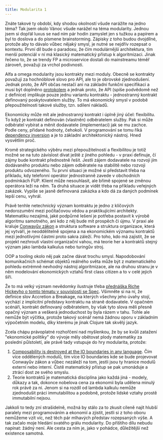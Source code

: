 ```yaml
---
title: Modularita 1
---
```


Znáte takové ty období, kdy shodou okolností všude narážíte na jedno téma?  Tak jsem okolo Vánoc všude narážel na téma modularity. Jednou jsem si dopřál luxus se nad ním pár hodin zamyslet jen s tužkou a papírem a byl to doslova a do písmene brainstorming. Zápisky z toho budou dvojdílné, protože aby to dávalo vůbec nějaký smysl, je nutné se nejdřív rozepsat o kontextu. První díl bude o paradoxu, že čím modulárnější architektura, tím menší potenciál v ní má klasický matematický přístup k algoritmizaci. Jinak řečeno to, že se trendy FP a microservice dostali do mainstreamu téměř zároveň, považuji za vrchol podivnosti.

Alfa a omega modularity jsou kontrakty mezi moduly. Obecně se kontrakty považují za hochnóblové slovo pro API, ale to je obrovské zjednodušení. Jednak proto, že API občas nestačí ani na základní funkční specifikaci a musí být doplněno [protokolem][datalog] a jednak proto, že API (spíše podvědomě než z definice) implikuje pouze jednu variantu kontraktu - jednostranný kontrakt definovaný poskytovatelem služby. To má ekonomický smysl v podobě přepoužitelnosti takové služby, tzn. sdílení nákladů.

Ekonomicky může mít ale jednostranný kontrakt i úplně jiný účel: flexibilitu. To když je kontrakt definován (vlastněn) odběratelem služby. Pak si může odběratel vybírat a měnit dodavatele (implementaci) jak se mu zachce. Podle ceny, přidané hodnoty, čehokoli. V programování se tomu říká [dependency inversion][inversion] a je to základní architektonický nástroj. Hned vysvětlím proč.

Kromě strategického výběru mezi přepoužitelností a flexibilitou je totiž možné se na tuto závislost dívat ještě z jiného pohledu - v praxi definuje, čí zájmy bude kontrakt přednostně řešit. Jestli zájem dodavatele na rozvoji jím dodávaného produktu nebo zájem odběratele na stabilitě nebo rozvoji produktu odvozeného. Tu první situaci je možné si představit třeba na příkladu, kdy telefonní operátor jednostranně zavede v obchodních podmínkách FUP. Klient může nesouhlasit, ale břímě spojené se změnou operátora leží na něm. Ta druhá situace je vidět třeba na příkladu veřejných zakázek. Vypíše se jasně definovaná zakázka a kdo dá za daných podmínek lepší cenu, vyhrál.

Právě tenhle netechnický význam kontraktu je jedno z klíčových nedorozumění mezi počítačovou vědou a praktikujícími architekty. Matematiku nezajímá, jaké podpůrné lešení je potřeba postavit k výrobě algoritmu samotného, ani kdo z něj bude mít prospěch či újmu. V praxi ale kraluje [Conwayův zákon][conway] a struktura software a struktura organizace, která jej vytváří, je neoddělitelně spojena a na ekonomickém významu kontraktů mezi jednotlivými částmi proto sakra záleží. Pro toho, kdo má zajistit, že se projekt nezhroutí vlastní organizační vahou, má teorie her a kontraktů stejný význam jako lambda kalkulus nebo turingův stroj.

OOP a tooling okolo něj pak začne dávat trochu smysl. Napodobování komunikačních schémat objektů reálného světa může být z matematického pohledu extrémně nevhodný nástroj algoritmizace, ale na druhou stranu je v něm modelování ekonomických vztahů first class citizen a to v celé jejich šíři.

Že to má velký význam nevědomky ilustruje třeba [přednáška Riche Hickeyho o tomto tématu v souvislosti se Spec][spec]. Všimněte si na ní, že definice slov Accretion a Breakage, na kterých všechny jeho úvahy stojí, vychází z implicitní představy kontraktu na straně dodavatele. V opačném scénáři, kontrakt definovaný odběratelem, by však tyto slova měli přesně opačný význam a veškerá jednoduchost by byla rázem v tahu. Tohle ale nemůže být výčitka, protože takový scénář nemá žádnou oporu v základním výpočetním modelu, díky kterému je jinak Clojure tak skvělý jazyk.

Zcela chápu právoplatné rozhořčení nad myšlenkou, že by se kvůli zatažení "ekonomické politiky" do vývoje měly obětovat plody matematiky za poslední půlstoletí, ale právě tady vstupuje do hry modularita, protože:

1. [Composability is destroyed at the IO boundaries in any language][composability]. Čím více oddělených modulů, tím více IO boundaries kde se bude projevovat Conwayův zákon a vůbec nezáleží na tom, jestli jsou ty hranice modulů externí nebo interní. Čistě matematický přístup se pak umonáduje a ztrácí dost ze svého smyslu.
2. Teorie kontraktů je matematická disciplína jako každá jiná - modely, důkazy a tak, dokonce nobelova cena za ekonomii byla udělena minulý rok právě za ní. Jenom si na rozdíl od lambda kalkulu nemůže zjednodušit práci immutabilitou a podobně, protože lidské vztahy prostě immutabilní nejsou.

Jakkoli to tedy zní strašidelně, možná by stálo za to zkusit cíleně najít hlubší paralely mezi programováním a ekonomií a zjistit, jestli si z toho oboru nemůžeme vzít víc, než těch pár mlhavých představ rozepsaných výše. A tak začalo moje hledání svatého grálu modularity. Do příštího dílu nebudu napínat: žádný není. Ale cesta za ním je, jako v pohádce, důležitější než existence samotná.

[inversion]: https://en.wikipedia.org/wiki/Dependency_inversion_principle
[datalog]: https://www.youtube.com/watch?v=R2Aa4PivG0g
[spec]: https://www.youtube.com/watch?v=oyLBGkS5ICk
[conway]: https://en.wikipedia.org/wiki/Conway's_law
[composability]: https://pchiusano.github.io/2017-01-20/why-not-haskell.html
